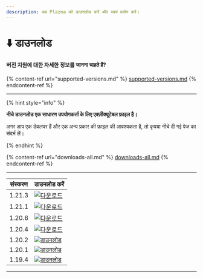 ```yaml
---
description: अब Plazma को डाउनलोड करें और स्वयं प्रयोग करें।
---
```


# ⬇️ डाउनलोड

#### 버전 지원에 대한 자세한 정보를 जानना चाहते हैं?

{% content-ref url="supported-versions.md" %}
[supported-versions.md](supported-versions.md)
{% endcontent-ref %}

***

{% hint style="info" %}

**नीचे डाउनलोड एक साधारण उपयोगकर्ता के लिए एक्ज़ीक्यूटेबल फ़ाइल है।**

अगर आप एक डेवलपर हैं और एक अन्य प्रकार की फ़ाइल की आवश्यकता है, तो कृपया नीचे दी गई पेज का संदर्भ लें।

{% endhint %}

{% content-ref url="downloads-all.md" %}
[downloads-all.md](downloads-all.md)
{% endcontent-ref %}

***

<table data-view="cards">
    <thead>
        <tr>
            <th>संस्करण</th>
            <th>डाउनलोड करें</th>
        </tr>
    </thead>
    <tbody>
        <tr>
            <td>1.21.3</td>
            <td><a href="https://dl.plazmamc.org/1.21.3/">
                <img src="https://badge.plazmamc.org/1/다운로드" alt="다운로드">
            </a></td>
        </tr>
        <tr>
            <td>1.21.1</td>
            <td><a href="https://dl.plazmamc.org/1.21.1/">
                <img src="https://badge.plazmamc.org/6/다운로드" alt="다운로드">
            </a></td>
        </tr>
        <tr>
            <td>1.20.6</td>
            <td><a href="https://dl.plazmamc.org/1.20.6/">
                <img src="https://badge.plazmamc.org/2/다운로드" alt="다운로드">
            </a></td>
        </tr>
        <tr>
            <td>1.20.4</td>
            <td><a href="https://dl.plazmamc.org/1.20.4/1">
                <img src="https://badge.plazmamc.org/6/다운로드" alt="다운로드">
            </a></td>
        </tr>
        <tr>
            <td>1.20.2</td>
            <td><a href="https://dl.plazmamc.org/1.20.2/1">
                <img src="https://badge.plazmamc.org/4/डाउनलोड" alt="डाउनलोड">
            </a></td>
        </tr>
        <tr>
            <td>1.20.1</td>
            <td><a href="https://dl.plazmamc.org/1.20.1/1">
                <img src="https://badge.plazmamc.org/4/डाउनलोड" alt="डाउनलोड">
            </a></td>
        </tr>
        <tr>
            <td>1.19.4</td>
            <td><a href="https://dl.plazmamc.org/1.19.4/1">
                <img src="https://badge.plazmamc.org/4/डाउनलोड" alt="डाउनलोड">
            </a></td>
        </tr>
    </tbody>
</table>

***

